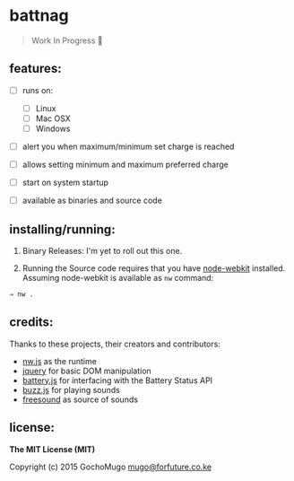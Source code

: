 
# battnag

> Work In Progress :construction_worker:


## features:

* [ ] runs on:
  * [ ] Linux
  * [ ] Mac OSX
  * [ ] Windows
* [ ] alert you when maximum/minimum set charge is reached
* [ ] allows setting minimum and maximum preferred charge
* [ ] start on system startup
* [ ] available as binaries and source code


## installing/running:

1. Binary Releases: I'm yet to roll out this one.

1. Running the Source code requires that you have [node-webkit][nwjs] installed. Assuming node-webkit is available as `nw` command:

```bash
⇒ nw .
```


## credits:

Thanks to these projects, their creators and contributors:

* [nw.js][nwjs] as the runtime
* [jquery](https://jquery.com) for basic DOM manipulation
* [battery.js](https://github.com/pstadler/battery.js) for interfacing with the Battery Status API
* [buzz.js](http://buzz.jaysalvat.com/) for playing sounds
* [freesound](https://www.freesound.org/) as source of sounds


## license:

**The MIT License (MIT)**

Copyright (c) 2015 GochoMugo <mugo@forfuture.co.ke>


[nwjs]:https://github.com/nwjs/nw.js "node-webkit"

